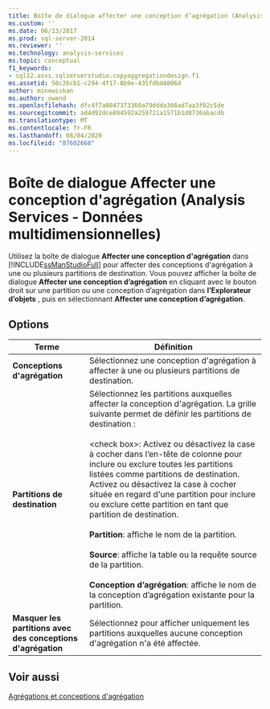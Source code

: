 ```yaml
---
title: Boîte de dialogue affecter une conception d’agrégation (Analysis Services-données multidimensionnelles) | Microsoft Docs
ms.custom: ''
ms.date: 06/13/2017
ms.prod: sql-server-2014
ms.reviewer: ''
ms.technology: analysis-services
ms.topic: conceptual
f1_keywords:
- sql12.asvs.sqlserverstudio.copyaggregationdesign.f1
ms.assetid: 50c26cb1-c294-4f17-8b9e-435fdbd4806d
author: minewiskan
ms.author: owend
ms.openlocfilehash: dfc4f7a0847373360a79ddda366ad7aa3f02c5de
ms.sourcegitcommit: ad4d92dce894592a259721a1571b1d8736abacdb
ms.translationtype: MT
ms.contentlocale: fr-FR
ms.lasthandoff: 08/04/2020
ms.locfileid: "87602668"
---
```

# <a name="assign-aggregation-design-dialog-box-analysis-services---multidimensional-data"></a>Boîte de dialogue Affecter une conception d'agrégation (Analysis Services - Données multidimensionnelles)
  Utilisez la boîte de dialogue **Affecter une conception d'agrégation** dans [!INCLUDE[ssManStudioFull](../includes/ssmanstudiofull-md.md)] pour affecter des conceptions d'agrégation à une ou plusieurs partitions de destination. Vous pouvez afficher la boîte de dialogue **Affecter une conception d’agrégation** en cliquant avec le bouton droit sur une partition ou une conception d’agrégation dans **l’Explorateur d’objets** , puis en sélectionnant **Affecter une conception d’agrégation**.  
  
## <a name="options"></a>Options  
  
|Terme|Définition|  
|----------|----------------|  
|**Conceptions d'agrégation**|Sélectionnez une conception d'agrégation à affecter à une ou plusieurs partitions de destination.|  
|**Partitions de destination**|Sélectionnez les partitions auxquelles affecter la conception d'agrégation. La grille suivante permet de définir les partitions de destination :<br /><br /> \<check box>: Activez ou désactivez la case à cocher dans l’en-tête de colonne pour inclure ou exclure toutes les partitions listées comme partitions de destination. Activez ou désactivez la case à cocher située en regard d'une partition pour inclure ou exclure cette partition en tant que partition de destination.<br /><br /> **Partition**: affiche le nom de la partition.<br /><br /> **Source**: affiche la table ou la requête source de la partition.<br /><br /> **Conception d’agrégation**: affiche le nom de la conception d’agrégation existante pour la partition.|  
|**Masquer les partitions avec des conceptions d'agrégation**|Sélectionnez pour afficher uniquement les partitions auxquelles aucune conception d'agrégation n'a été affectée.|  
  
## <a name="see-also"></a>Voir aussi  
 [Agrégations et conceptions d'agrégation](multidimensional-models-olap-logical-cube-objects/aggregations-and-aggregation-designs.md)  
  
  
